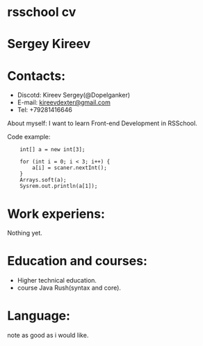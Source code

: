  # rsschool cv
 # Sergey Kireev
 
 # Contacts:
 * Discotd: Kireev Sergey(@Dopelganker)
 * E-mail:  kireevdexter@gmail.com
 * Tel:     +79281416646

 About myself:
 I want to learn Front-end Development in RSSchool.
 
 Code example:
 ``` Scanner scaner = new Scaner(System.in0;
     int[] a = new int[3];
     
     for (int i = 0; i < 3; i++) {
         a[i] = scaner.nextInt();
     }
     Arrays.soft(a);
     Sysrem.out.println(a[1]);
 ```
 # Work experiens:
  Nothing yet.
  
 # Education and courses:
 * Higher technical education. 
 * course Java Rush(syntax and core).
 # Language:
 note as good as i would like.
